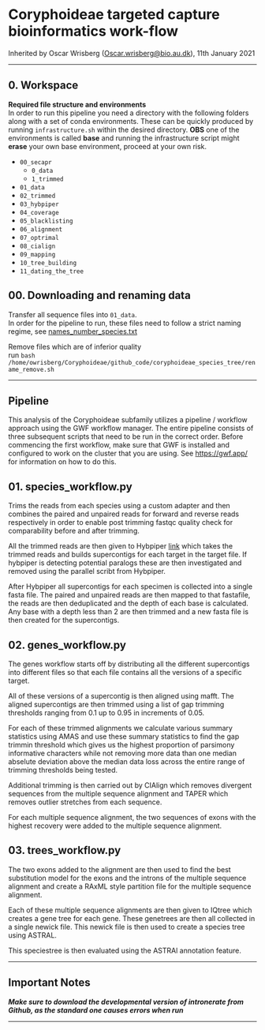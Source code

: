# Coryphoideae targeted capture bioinformatics work-flow

Inherited by Oscar Wrisberg ([Oscar.wrisberg@bio.au.dk](mailto:Oscar.wrisberg@bio.au.dk)), 11th January 2021

* * *

## 0\. Workspace
**Required file structure and environments**  
In order to run this pipeline you need a directory with the following folders along with a set of conda environments.
These can be quickly produced by running `infrastructure.sh` within the desired directory.
**OBS** one of the environments is called **base** and running the infrastructure script might **erase** your own base environment, proceed at your own risk. 

- `00_secapr`
  - `0_data`
  - `1_trimmed`
- `01_data`
- `02_trimmed`
- `03_hybpiper`
- `04_coverage`
- `05_blacklisting`
- `06_alignment`
- `07_optrimal`
- `08_cialign`
- `09_mapping`
- `10_tree_building`
- `11_dating_the_tree`

## 00\. Downloading and renaming data

Transfer all sequence files into `01_data`.  
In order for the pipeline to run, these files need to follow a strict naming regime, see [names_number_species.txt](./names_number_species.txt)


Remove files which are of inferior quality  
run `bash /home/owrisberg/Coryphoideae/github_code/coryphoideae_species_tree/rename_remove.sh`

* * *

## Pipeline
This analysis of the Coryphoideae subfamily utilizes a pipeline / workflow approach using the GWF workflow manager.
The entire pipeline consists of three subsequent scripts that need to be run in the correct order. 
Before commencing the first workflow, make sure that GWF is installed and configured to work on the cluster that you are using.
See https://gwf.app/ for information on how to do this. 


## 01\. species_workflow.py
  Trims the reads from each species using a custom adapter and then combines the paired and unpaired reads for forward and reverse reads respectively in order to enable post trimming fastqc quality check for comparability before and after trimming.

  All the trimmed reads are then given to Hybpiper [link](https://github.com/mossmatters/HybPiper/wiki/) which takes the trimmed reads and builds supercontigs for each target in the target file.  If hybpiper is detecting potential paralogs these are then investigated and removed using the parallel scribt from Hybpiper.

  After Hybpiper all supercontigs for each specimen is collected into a single fasta file. The paired and unpaired reads are then mapped to that fastafile, the reads are then deduplicated and the depth of each base is calculated. Any base with a depth less than 2 are then trimmed and a new fasta file is then created for the supercontigs. 

## 02\. genes_workflow.py
  The genes workflow starts off by distributing all the different supercontigs into different files so that each file contains all the versions of a specific target.

  All of these versions of a supercontig is then aligned using mafft.
  The aligned supercontigs are then trimmed using a list of gap trimming thresholds ranging from 0.1 up to 0.95 in increments of 0.05.

  For each of these trimmed alignments we calculate various summary statistics using AMAS and use these summary statistics to find the gap trimmin threshold which gives us the highest proportion of parsimony informative characters while not removing more data than one median abselute deviation above the median data loss across the entire range of trimming thresholds being tested.

  Additional trimming is then carried out by CIAlign which removes divergent sequences from the multiple sequence alignment and TAPER which removes outlier stretches from each sequence. 

  For each multiple sequence alignment, the two sequences of exons with the highest recovery were added to the multiple sequence alignment.

## 03\. trees_workflow.py
  The two exons added to the alignment are then used to find the best substitution model for the exons and the introns of the multiple sequence alignment and create a RAxML style partition file for the multiple sequence alignment.

  Each of these multiple sequence alignments are then given to IQtree which creates a gene tree for each gene. These genetrees are then all collected in a single newick file. This newick file is then used to create a species tree using ASTRAL.

  This speciestree is then evaluated using the ASTRAl annotation feature.

 

* * *
## Important Notes
***Make sure to download the developmental version of intronerate from Github, as the standard one causes errors when run***

* * *
